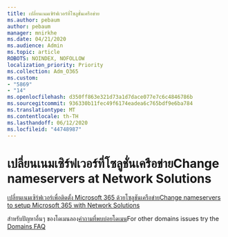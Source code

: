 ```yaml
---
title: เปลี่ยนเนมเซิร์ฟเวอร์ที่โซลูชั่นเครือข่าย
ms.author: pebaum
author: pebaum
manager: mnirkhe
ms.date: 04/21/2020
ms.audience: Admin
ms.topic: article
ROBOTS: NOINDEX, NOFOLLOW
localization_priority: Priority
ms.collection: Adm_O365
ms.custom:
- "5869"
- "14"
ms.openlocfilehash: d350ff863e321d73a1d7dace077e7c6c4846786b
ms.sourcegitcommit: 936330b11fec49f6174eadea6c765bdf9e6ba784
ms.translationtype: MT
ms.contentlocale: th-TH
ms.lasthandoff: 06/12/2020
ms.locfileid: "44748987"
---
```

# <a name="change-nameservers-at-network-solutions"></a><span data-ttu-id="7aa3d-102">เปลี่ยนเนมเซิร์ฟเวอร์ที่โซลูชั่นเครือข่าย</span><span class="sxs-lookup"><span data-stu-id="7aa3d-102">Change nameservers at Network Solutions</span></span>

[<span data-ttu-id="7aa3d-103">เปลี่ยนเนมเซิร์ฟเวอร์เพื่อติดตั้ง Microsoft 365 ด้วยโซลูชันเครือข่าย</span><span class="sxs-lookup"><span data-stu-id="7aa3d-103">Change nameservers to setup Microsoft 365 with Network Solutions</span></span>](https://docs.microsoft.com/microsoft-365/admin/dns/change-nameservers-at-network-solutions?view=o365-worldwide)

<span data-ttu-id="7aa3d-104">สําหรับปัญหาอื่นๆ ของโดเมนลอง[คําถามที่พบบ่อยโดเมน](https://docs.microsoft.com/microsoft-365/admin/setup/domains-faq?view=o365-worldwide)</span><span class="sxs-lookup"><span data-stu-id="7aa3d-104">For other domains issues try the [Domains FAQ](https://docs.microsoft.com/microsoft-365/admin/setup/domains-faq?view=o365-worldwide)</span></span>